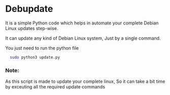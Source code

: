 # Debupdate
It is a simple Python code which helps in automate your complete Debian Linux updates step-wise.

It can update any kind of Debian Linux system, Just by a single command.

You just need to run the python file 
```bash
  sudo python3 update.py
  ```
### Note:

As this script is made to update your complete linux, So it can take a bit time by exceuting all the required update commands


